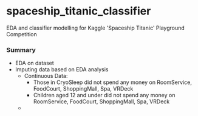 # spaceship_titanic_classifier
EDA and classifier modelling for Kaggle 'Spaceship Titanic' Playground Competition


### Summary
- EDA on dataset
- Imputing data based on EDA analysis
  - Continuous Data:
    - Those in CryoSleep did not spend any money on RoomService, FoodCourt, ShoppingMall, Spa, VRDeck
    - Children aged 12 and under did not spend any money on RoomService, FoodCourt, ShoppingMall, Spa, VRDeck
  - 
  
